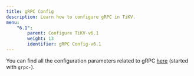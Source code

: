 ```yaml
---
title: gRPC Config
description: Learn how to configure gRPC in TiKV.
menu:
    "6.1":
        parent: Configure TiKV-v6.1
        weight: 13
        identifier: gRPC Config-v6.1
---
```


You can find all the configuration parameters related to gRPC [here](../tikv-configuration-file/#server) (started with `grpc-`).
